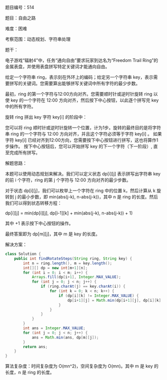 题目编号：514

题目：自由之路

难度：困难

考察范围：动态规划、字符串处理

题干：

电子游戏“辐射4”中，任务“通向自由”要求玩家到达名为“Freedom Trail Ring”的金属表盘，并使用表盘拼写特定关键词才能通向自由。

给定一个字符串 ring，表示刻在外环上的编码；给定另一个字符串 key，表示需要拼写的关键词。您需要算出能够拼写关键词中所有字符的最少步数。

最初，ring 的第一个字符与12:00方向对齐。您需要顺时针或逆时针旋转 ring 以使 key 的一个字符在 12:00 方向对齐，然后按下中心按钮，以此逐个拼写完 key 中的所有字符。

旋转 ring 拼出 key 字符 key[i] 的阶段中：

您可以将 ring 顺时针或逆时针旋转一个位置，计为1步。旋转的最终目的是将字符串 ring 的一个字符与 12:00 方向对齐，并且这个字符必须等于字符 key[i] 。
如果字符 key[i] 已经对齐到12:00方向，您需要按下中心按钮进行拼写，这也将算作1 步操作。
按下中心按钮后，您可以开始拼写 key 的下一个字符（下一阶段）, 直至完成所有拼写。

解题思路：

本题可以使用动态规划来解决。我们可以定义状态 dp[i][j] 表示拼写出字符串 key 的前 i 个字符，ring 的第 j 个字符与 12:00 方向对齐的最少步数。

对于状态 dp[i][j]，我们可以枚举上一个字符在 ring 中的位置 k，然后计算从 k 旋转到 j 的最小步数，即 min(abs(j-k), n-abs(j-k))，其中 n 是 ring 的长度。然后我们可以得到状态转移方程：

dp[i][j] = min(dp[i][j], dp[i-1][k] + min(abs(j-k), n-abs(j-k)) + 1)

其中 +1 表示按下中心按钮的操作。

最终答案即为 dp[m][j]，其中 m 是 key 的长度。

解决方案：

```java
class Solution {
    public int findRotateSteps(String ring, String key) {
        int n = ring.length(), m = key.length();
        int[][] dp = new int[m+1][n];
        for (int i = 0; i < m; i++) {
            Arrays.fill(dp[i+1], Integer.MAX_VALUE);
            for (int j = 0; j < n; j++) {
                if (ring.charAt(j) == key.charAt(i)) {
                    for (int k = 0; k < n; k++) {
                        if (dp[i][k] != Integer.MAX_VALUE) {
                            dp[i+1][j] = Math.min(dp[i+1][j], dp[i][k] + Math.min(Math.abs(j-k), n-Math.abs(j-k)) + 1);
                        }
                    }
                }
            }
        }
        int ans = Integer.MAX_VALUE;
        for (int j = 0; j < n; j++) {
            ans = Math.min(ans, dp[m][j]);
        }
        return ans;
    }
}
```

算法复杂度：时间复杂度为 O(mn^2)，空间复杂度为 O(mn)。其中 m 是 key 的长度，n 是 ring 的长度。